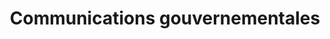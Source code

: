 ---
title: Communications gouvernementales
longTitle: 'Communications gouvernementales'
tags:
- gccommon
french:
- "[[Government communications]]"
---